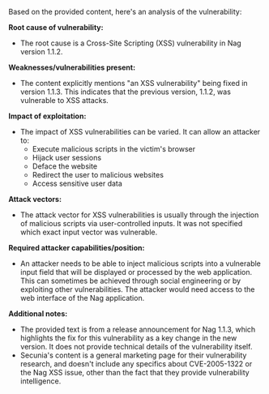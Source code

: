 Based on the provided content, here's an analysis of the vulnerability:

**Root cause of vulnerability:**
- The root cause is a Cross-Site Scripting (XSS) vulnerability in Nag version 1.1.2.

**Weaknesses/vulnerabilities present:**
- The content explicitly mentions "an XSS vulnerability" being fixed in version 1.1.3. This indicates that the previous version, 1.1.2, was vulnerable to XSS attacks.

**Impact of exploitation:**
- The impact of XSS vulnerabilities can be varied. It can allow an attacker to:
    - Execute malicious scripts in the victim's browser
    - Hijack user sessions
    - Deface the website
    - Redirect the user to malicious websites
    - Access sensitive user data

**Attack vectors:**
- The attack vector for XSS vulnerabilities is usually through the injection of malicious scripts via user-controlled inputs. It was not specified which exact input vector was vulnerable.

**Required attacker capabilities/position:**
- An attacker needs to be able to inject malicious scripts into a vulnerable input field that will be displayed or processed by the web application. This can sometimes be achieved through social engineering or by exploiting other vulnerabilities. The attacker would need access to the web interface of the Nag application.

**Additional notes:**
- The provided text is from a release announcement for Nag 1.1.3, which highlights the fix for this vulnerability as a key change in the new version. It does not provide technical details of the vulnerability itself.
- Secunia's content is a general marketing page for their vulnerability research, and doesn't include any specifics about CVE-2005-1322 or the Nag XSS issue, other than the fact that they provide vulnerability intelligence.